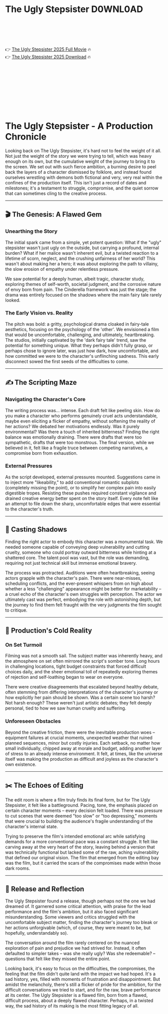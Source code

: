 # The Ugly Stepsister D0WNL0AD

<br><br><br><br>


👉 <a href="https://Brandon-spidinerpar1985.github.io/crxgoszdyp/">The Ugly Stepsister 2025 Full Movie</a> 🔥
<br>
👉 <a href="https://Brandon-spidinerpar1985.github.io/crxgoszdyp/">The Ugly Stepsister 2025 Download</a> 🔥


<br><br><br><br><br><br><br><br>



# The Ugly Stepsister - A Production Chronicle

Looking back on The Ugly Stepsister, it's hard not to feel the weight of it all. Not just the weight of the story we were trying to tell, which was heavy enough on its own, but the cumulative weight of the journey to bring it to the screen. We set out with such fierce ambition, a burning desire to peel back the layers of a character dismissed by folklore, and instead found ourselves wrestling with demons both fictional and very, very real within the confines of the production itself. This isn't just a record of dates and milestones; it's a testament to struggle, compromise, and the quiet sorrow that can sometimes cling to the creative process.

---

## 🎬 The Genesis: A Flawed Gem

### Unearthing the Story

The initial spark came from a simple, yet potent question: What if the "ugly" stepsister wasn't just ugly on the outside, but carrying a profound, internal burden? What if her malice wasn't inherent evil, but a twisted reaction to a lifetime of scorn, neglect, and the crushing unfairness of her world? This wasn't about making her a hero; it was about exploring the path to villainy, the slow erosion of empathy under relentless pressure.

We saw potential for a deeply human, albeit tragic, character study, exploring themes of self-worth, societal judgment, and the corrosive nature of envy born from pain. The Cinderella framework was just the stage; the drama was entirely focused on the shadows where the main fairy tale rarely looked.

### The Early Vision vs. Reality

The pitch was bold: a gritty, psychological drama cloaked in fairy-tale aesthetics, focusing on the psychology of the 'other'. We envisioned a film that would be uncomfortable, challenging, and ultimately, heartbreaking. The studios, initially captivated by the 'dark fairy tale' trend, saw the potential for something unique. What they perhaps didn't fully grasp, or perhaps chose to ignore later, was just how dark, how uncomfortable, and how committed we were to the character's unflinching sadness. This early disconnect sowed the first seeds of the difficulties to come.

---

## ✍️ The Scripting Maze

### Navigating the Character's Core

The writing process was... intense. Each draft felt like peeling skin. How do you make a character who performs genuinely cruel acts understandable, maybe even eliciting a flicker of empathy, without softening the reality of her actions? We debated her motivations endlessly. Was it purely environmental? Was there a touch of inherited bitterness? Finding the right balance was emotionally draining. There were drafts that were too sympathetic, drafts that were too monstrous. The final version, while we believed in it, felt like a fragile truce between competing narratives, a compromise born from exhaustion.

### External Pressures

As the script developed, external pressures mounted. Suggestions came in to inject more "likeability," to add conventional romantic subplots (completely missing the point), or to simplify her complex pain into easily digestible tropes. Resisting these pushes required constant vigilance and drained creative energy better spent on the story itself. Every note felt like an attempt to file down the sharp, uncomfortable edges that were essential to the character's truth.

---

## 👥 Casting Shadows

Finding the right actor to embody this character was a monumental task. We needed someone capable of conveying deep vulnerability and cutting cruelty, someone who could portray outward bitterness while hinting at a shattered core. The talent pool was vast, but the role was demanding, requiring not just technical skill but immense emotional bravery.

The process was protracted. Auditions were often heartbreaking, seeing actors grapple with the character's pain. There were near-misses, scheduling conflicts, and the ever-present whispers from on high about whether a less "challenging" appearance might be better for marketability – a cruel echo of the character's own struggles with perception. The actor we ultimately cast was perfect, embodying the role with astonishing depth, but the journey to find them felt fraught with the very judgments the film sought to critique.

---

## 🎥 Production's Cold Reality

### On Set Turmoil

Filming was not a smooth sail. The subject matter was inherently heavy, and the atmosphere on set often mirrored the script's somber tone. Long hours in challenging locations, tight budget constraints that forced difficult choices daily, and the sheer emotional toll of repeatedly exploring themes of rejection and self-loathing began to wear on everyone.

There were creative disagreements that escalated beyond healthy debate, often stemming from differing interpretations of the character's journey or how explicitly her pain should be shown. Was a certain scene too harsh? Not harsh enough? These weren't just artistic debates; they felt deeply personal, tied to how we saw human cruelty and suffering.

### Unforeseen Obstacles

Beyond the creative friction, there were the inevitable production woes – equipment failures at crucial moments, unexpected weather that ruined planned sequences, minor but costly injuries. Each setback, no matter how small individually, chipped away at morale and budget, adding another layer of stress to an already intense environment. It felt, at times, like the universe itself was making the production as difficult and joyless as the character's own existence.

---

## ✂️ The Echoes of Editing

The edit room is where a film truly finds its final form, but for The Ugly Stepsister, it felt like a battleground. Pacing, tone, the emphasis placed on certain character moments – every decision felt loaded. There was pressure to cut scenes that were deemed "too slow" or "too depressing," moments that were crucial to building the audience's fragile understanding of the character's internal state.

Trying to preserve the film's intended emotional arc while satisfying demands for a more conventional pace was a constant struggle. It felt like carving away at the very heart of the story, leaving behind a version that was technically functional but lacked some of the raw, aching vulnerability that defined our original vision. The film that emerged from the editing bay was the film, but it carried the scars of the compromises made within those dark rooms.

---

## 🥀 Release and Reflection

The Ugly Stepsister found a release, though perhaps not the one we had dreamed of. It garnered some critical attention, with praise for the lead performance and the film's ambition, but it also faced significant misunderstanding. Some viewers and critics struggled with the uncomfortable subject matter, finding the character's journey too bleak or her actions unforgivable (which, of course, they were meant to be, but hopefully, understandably so).

The conversation around the film rarely centered on the nuanced exploration of pain and prejudice we had strived for. Instead, it often defaulted to simpler takes – was she really ugly? Was she redeemable? – questions that felt like they missed the entire point.

Looking back, it's easy to focus on the difficulties, the compromises, the feeling that the film didn't quite land with the impact we had hoped. It's a sad history, yes, filled with moments of frustration and disappointment. But amidst the melancholy, there's still a flicker of pride for the ambition, for the difficult conversations we tried to start, and for the raw, brave performance at its center. The Ugly Stepsister is a flawed film, born from a flawed, difficult process, about a deeply flawed character. Perhaps, in a twisted way, the sad history of its making is the most fitting legacy of all.



